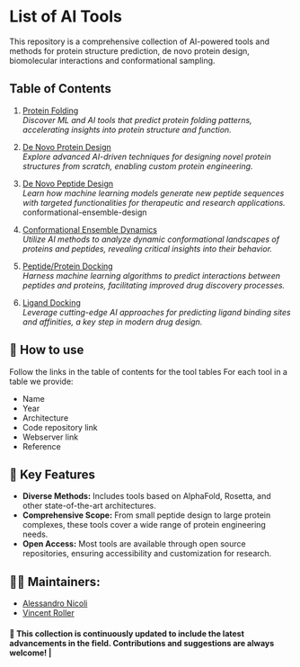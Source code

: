 # List of AI Tools

This repository is a comprehensive collection of AI-powered tools and methods for protein structure prediction, de novo protein design, biomolecular interactions and conformational sampling.

## Table of Contents

1. [Protein Folding](protein-folding/README.md)  
   *Discover ML and AI tools that predict protein folding patterns, accelerating insights into protein structure and function.*

2. [De Novo Protein Design](de-novo-protein-design/README.md)  
   *Explore advanced AI-driven techniques for designing novel protein structures from scratch, enabling custom protein engineering.*

3. [De Novo Peptide Design](de-novo-peptide-design/README.md)  
   *Learn how machine learning models generate new peptide sequences with targeted functionalities for therapeutic and research applications.*
conformational-ensemble-design
4. [Conformational Ensemble Dynamics](conformational-ensemble-design/README.md)  
   *Utilize AI methods to analyze dynamic conformational landscapes of proteins and peptides, revealing critical insights into their behavior.*

5. [Peptide/Protein Docking](peptide-protein-docking/README.md)  
   *Harness machine learning algorithms to predict interactions between peptides and proteins, facilitating improved drug discovery processes.*

6. [Ligand Docking](ligand-docking/README.md)  
   *Leverage cutting-edge AI approaches for predicting ligand binding sites and affinities, a key step in modern drug design.*


## 📖 How to use

Follow the links in the table of contents for the tool tables
For each tool in a table we provide:
- Name
- Year
- Architecture
- Code repository link
- Webserver link
- Reference

## 🚀 Key Features

- **Diverse Methods:** Includes tools based on AlphaFold, Rosetta, and other state-of-the-art architectures.  
- **Comprehensive Scope:** From small peptide design to large protein complexes, these tools cover a wide range of protein engineering needs.  
- **Open Access:** Most tools are available through open source repositories, ensuring accessibility and customization for research.  

## 👨‍💻 Maintainers:
- [Alessandro Nicoli](https://github.com/anicoli)  
- [Vincent Roller](https://github.com/RollerVincent)

#### 🔨 This collection is continuously updated to include the latest advancements in the field. Contributions and suggestions are always welcome!                         |
